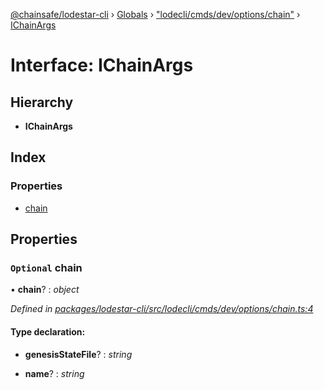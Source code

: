 [@chainsafe/lodestar-cli](../README.md) › [Globals](../globals.md) › ["lodecli/cmds/dev/options/chain"](../modules/_lodecli_cmds_dev_options_chain_.md) › [IChainArgs](_lodecli_cmds_dev_options_chain_.ichainargs.md)

# Interface: IChainArgs

## Hierarchy

* **IChainArgs**

## Index

### Properties

* [chain](_lodecli_cmds_dev_options_chain_.ichainargs.md#optional-chain)

## Properties

### `Optional` chain

• **chain**? : *object*

*Defined in [packages/lodestar-cli/src/lodecli/cmds/dev/options/chain.ts:4](https://github.com/ChainSafe/lodestar/blob/3dee406/packages/lodestar-cli/src/lodecli/cmds/dev/options/chain.ts#L4)*

#### Type declaration:

* **genesisStateFile**? : *string*

* **name**? : *string*
